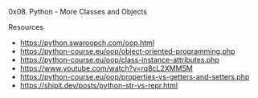 0x08. Python - More Classes and Objects

Resources
* https://python.swaroopch.com/oop.html
* https://python-course.eu/oop/object-oriented-programming.php
* https://python-course.eu/oop/class-instance-attributes.php
* https://www.youtube.com/watch?v=rq8cL2XMM5M
* https://python-course.eu/oop/properties-vs-getters-and-setters.php
* https://shipit.dev/posts/python-str-vs-repr.html

